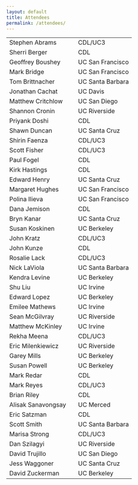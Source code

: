 ```yaml
---
layout: default
title: Attendees
permalink: /attendees/
--- 
```


<table cellspacing="14">
<tr>	<td>	Stephen Abrams	</td>	<td>	</td>	<td>	CDL/UC3	</td>	</tr>
<tr>	<td>	Sherri Berger	</td>	<td>	</td>	<td>	CDL	</td>	</tr>
<tr>	<td>	Geoffrey Boushey	</td>	<td>	</td>	<td>	UC San Francisco	</td>	</tr>
<tr>	<td>	Mark Bridge	</td>	<td>	</td>	<td>	UC San Francisco	</td>	</tr>
<tr>	<td>	Tom Brittnacher	</td>	<td>	</td>	<td>	UC Santa Barbara	</td>	</tr>
<tr>	<td>	Jonathan Cachat	</td>	<td>	</td>	<td>	UC Davis	</td>	</tr>
<tr>	<td>	Matthew Critchlow	</td>	<td>	</td>	<td>	UC San Diego	</td>	</tr>
<tr>	<td>	Shannon Cronin	</td>	<td>	</td>	<td>	UC Riverside	</td>	</tr>
<tr>	<td>	Priyank Doshi	</td>	<td>	</td>	<td>	CDL	</td>	</tr>
<tr>	<td>	Shawn Duncan	</td>	<td>	</td>	<td>	UC Santa Cruz	</td>	</tr>
<tr>	<td>	Shirin Faenza	</td>	<td>	</td>	<td>	CDL/UC3	</td>	</tr>
<tr>	<td>	Scott Fisher	</td>	<td>	</td>	<td>	CDL/UC3	</td>	</tr>
<tr>	<td>	Paul Fogel	</td>	<td>	</td>	<td>	CDL	</td>	</tr>
<tr>	<td>	Kirk Hastings	</td>	<td>	</td>	<td>	CDL	</td>	</tr>
<tr>	<td>	Edward Henry	</td>	<td>	</td>	<td>	UC Santa Cruz	</td>	</tr>
<tr>	<td>	Margaret Hughes </td>	<td>	</td>	<td>	UC San Francisco	</td>	</tr>
<tr>	<td>	Polina Ilieva	</td>	<td>	</td>	<td>	UC San Francisco	</td>	</tr>
<tr>	<td>	Dana Jemison	</td>	<td>	</td>	<td>	CDL	</td>	</tr>
<tr>	<td>	Bryn Kanar	</td>	<td>	</td>	<td>	UC Santa Cruz	</td>	</tr>
<tr>	<td>	Susan Koskinen	</td>	<td>	</td>	<td>	UC Berkeley	</td>	</tr>
<tr>	<td>	John Kratz	</td>	<td>	</td>	<td>	CDL/UC3	</td>	</tr>
<tr>	<td>	John Kunze	</td>	<td>	</td>	<td>	CDL	</td>	</tr>
<tr>	<td>	Rosalie Lack	</td>	<td>	</td>	<td>	CDL/UC3	</td>	</tr>
<tr>	<td>	Nick LaViola	</td>	<td>	</td>	<td>	UC Santa Barbara	</td>	</tr>
<tr>	<td>	Kendra Levine	</td>	<td>	</td>	<td>	UC Berkeley	</td>	</tr>
<tr>	<td>	Shu Liu	</td>	<td>	</td>	<td>	UC Irvine	</td>	</tr>
<tr>	<td>	Edward Lopez	</td>	<td>	</td>	<td>	UC Berkeley	</td>	</tr>
<tr>	<td>	Emilee Mathews	</td>	<td>	</td>	<td>	UC Irvine	</td>	</tr>
<tr>	<td>	Sean  McGilvray	</td>	<td>	</td>	<td>	UC Riverside	</td>	</tr>
<tr>	<td>	Matthew McKinley	</td>	<td>	</td>	<td>	UC Irvine	</td>	</tr>
<tr>	<td>	Rekha Meena	</td>	<td>	</td>	<td>	CDL/UC3	</td>	</tr>
<tr>	<td>	Eric Milenkiewicz	</td>	<td>	</td>	<td>	UC Riverside	</td>	</tr>
<tr>	<td>	Garey Mills	</td>	<td>	</td>	<td>	UC Berkeley	</td>	</tr>
<tr>	<td>	Susan Powell	</td>	<td>	</td>	<td>	UC Berkeley	</td>	</tr>
<tr>	<td>	Mark Redar	</td>	<td>	</td>	<td>	CDL	</td>	</tr>
<tr>	<td>	Mark Reyes	</td>	<td>	</td>	<td>	CDL/UC3	</td>	</tr>
<tr>	<td>	Brian Riley	</td>	<td>	</td>	<td>	CDL	</td>	</tr>
<tr>	<td>	Alisak Sanavongsay	</td>	<td>	</td>	<td>	UC Merced	</td>	</tr>
<tr>	<td>	Eric Satzman	</td>	<td>	</td>	<td>	CDL	</td>	</tr>
<tr>	<td>	Scott Smith	</td>	<td>	</td>	<td>	UC Santa Barbara	</td>	</tr>
<tr>	<td>	Marisa Strong	</td>	<td>	</td>	<td>	CDL/UC3	</td>	</tr>
<tr>	<td>	Dan Szilagyi	</td>	<td>	</td>	<td>	UC Riverside	</td>	</tr>
<tr>	<td>	David Trujillo	</td>	<td>	</td>	<td>	UC San Diego	</td>	</tr>
<tr>	<td>	Jess Waggoner	</td>	<td>	</td>	<td>	UC Santa Cruz	</td>	</tr>
<tr>	<td>	David Zuckerman	</td>	<td>	</td>	<td>	UC Berkeley	</td>	</tr>
</table>
